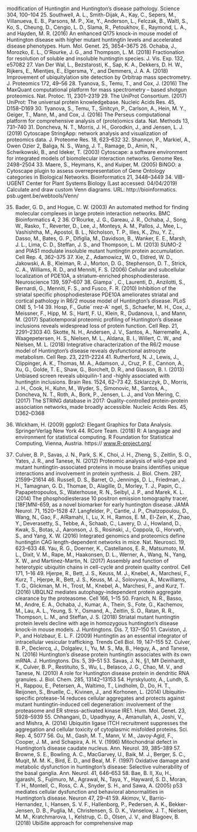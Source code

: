 
modification of Huntingtin and Huntington’s disease pathology. Science 304, 100–104 25. Southwell, A. L., Smith-Dijak, A., Kay, C., Sepers, M., Villanueva, E. B., Parsons, M. P., Xie, Y., Anderson, L., Felczak, B., Waltl, S., Ko, S., Cheung, D., Cengio, L. D., Slama, R., Petoukhov, E., Raymond, L. A., and Hayden, M. R. (2016) An enhanced Q175 knock-in mouse model of Huntington disease with higher mutant huntingtin levels and accelerated disease phenotypes. Hum. Mol. Genet. 25, 3654–3675 26. Ochaba, J., Morozko, E. L., O’Rourke, J. G., and Thompson, L. M. (2018) Fractionation for resolution of soluble and insoluble huntingtin species. J. Vis. Exp. 132, e57082 27. Van Der Wal, L., Bezstarosti, K., Sap, K. A., Dekkers, D. H. W., Rijkers, E., Mientjes, E., Elgersma, Y., and Demmers, J. A. A. (2018) Improvement of ubiquitylation site detection by Orbitrap mass spectrometry. J. Proteomics 172, 49–56 28. Tyanova, S., Temu, T., and Cox, J. (2016) The MaxQuant computational platform for mass spectrometry – based shotgun proteomics. Nat. Protoc. 11, 2301–2319 29. The UniProt Consortium. (2017) UniProt: The universal protein knowledgebase. Nucleic Acids Res. 45, D158–D169 30. Tyanova, S., Temu, T., Sinitcyn, P., Carlson, A., Hein, M. Y., Geiger, T., Mann, M., and Cox, J. (2016) The Perseus computational platform for comprehensive analysis of (prote)omics data. Nat. Methods 13, 731–740 31. Doncheva, N. T., Morris, J. H., Gorodkin, J., and Jensen, L. J. (2019) Cytoscape StringApp: network analysis and visualization of proteomics data. J. Proteome Res. 18, 623–632 32. Shannon, P., Markiel, A., Owen Ozier 2, Baliga, N. S., Wang, J. T., Ramage, D., Amin, N., Schwikowski, B., and Ideker, T. (2003) Cytoscape: a software environment for integrated models of biomolecular interaction networks. Genome Res. 2498–2504 33. Maere, S., Heymans, K., and Kuiper, M. (2005) BiNGO: a Cytoscape plugin to assess overrepresentation of Gene Ontology categories in Biological Networks. Bioinformatics 21, 3448–3449 34. VIB-UGENT Center for Plant Systems Biology (Last accessed: 04/04/2019) Calculate and draw custom Venn diagrams. URL: http://bioinformatics. psb.ugent.be/webtools/Venn/ 

35. Bader, G. D., and Hogue, C. W. (2003) An automated method for finding molecular complexes in large protein interaction networks. BMC Bioinformatics 4, 2 36. O’Rourke, J. G., Gareau, J. R., Ochaba, J., Song, W., Rasko, T., Reverter, D., Lee, J., Monteys, A. M., Pallos, J., Mee, L., Vashishtha, M., Apostol, B. L., Nicholson, T. P., Illes, K., Zhu, Y. Z., Dasso, M., Bates, G. P., Difiglia, M., Davidson, B., Wanker, E. E., Marsh, J. L., Lima, C. D., Steffan, J. S., and Thompson, L. M. (2013) SUMO-2 and PIAS1 modulate insoluble mutant huntingtin protein accumulation. Cell Rep. 4, 362–375 37. Xie, Z., Adamowicz, W. O., Eldred, W. D., Jakowski, A. B., Kleiman, R. J., Morton, D. G., Stephenson, D. T., Strick, C. A., Williams, R. D., and Menniti, F. S. (2006) Cellular and subcellular localization of PDE10A, a striatum-enriched phosphodiesterase. Neuroscience 139, 597–607 38. Giampa` , C., Laurenti, D., Anzilotti, S., Bernardi, G., Menniti, F. S., and Fusco, F. R. (2010) Inhibition of the striatal specific phosphodiesterase PDE10A ameliorates striatal and cortical pathology in R6/2 mouse model of Huntington’s disease. PLoS ONE 5, 1–14 39. Hosp, F., Gutie´ rrez-A´ ngel, S., Schaefer, M. H., Cox, J., Meissner, F., Hipp, M. S., Hartl, F. U., Klein, R., Dudanova, I., and Mann, M. (2017) Spatiotemporal proteomic profiling of Huntington’s disease inclusions reveals widespread loss of protein function. Cell Rep. 21, 2291–2303 40. Skotte, N. H., Andersen, J. V., Santos, A., Nørremølle, A., Waagepetersen, H. S., Nielsen, M. L., Aldana, B. I., Willert, C. W., and Nielsen, M. L. (2018) Integrative characterization of the R6/2 mouse model of Huntington’s disease reveals dysfunctional astrocyte metabolism. Cell Rep. 23, 2211–2224 41. Rutherford, N. J., Lewis, J., Clippinger, A. K., Thomas, M. A., Adamson, J., Cruz, P. E., Cannon, A., Xu, G., Golde, T. E., Shaw, G., Borchelt, D. R., and Giasson, B. I. (2013) Unbiased screen reveals ubiquilin-1 and -highly associated with huntingtin inclusions. Brain Res. 1524, 62–73 42. Szklarczyk, D., Morris, J. H., Cook, H., Kuhn, M., Wyder, S., Simonovic, M., Santos, A., Doncheva, N. T., Roth, A., Bork, P., Jensen, L. J., and Von Mering, C. (2017) The STRING database in 2017: Quality-controlled protein-protein association networks, made broadly accessible. Nucleic Acids Res. 45, D362–D368 

43. Wickham, H. (2009) ggplot2: Elegant Graphics for Data Analysis. SpringerVerlag New York 44. RCore Team. (2018) R: A language and environment for statistical computing. R Foundation for Statistical Computing, Vienna, Austria. https:// www.R-project.org/ 

45. Culver, B. P., Savas, J. N., Park, S. K., Choi, J. H., Zheng, S., Zeitlin, S. O., Yates, J. R., and Tanese, N. (2012) Proteomic analysis of wild-type and mutant huntingtin-associated proteins in mouse brains identifies unique interactions and involvement in protein synthesis. J. Biol. Chem. 287, 21599–21614 46. Russell, D. S., Barret, O., Jennings, D. L., Friedman, J. H., Tamagnan, G. D., Thomae, D., Alagille, D., Morley, T. J., Papin, C., Papapetropoulos, S., Waterhouse, R. N., Seibyl, J. P., and Marek, K. L. (2014) The phosphodiesterase 10 positron emission tomography tracer, [18F]MNI-659, as a novel biomarker for early huntington disease. JAMA Neurol. 71, 1520–1528 47. Langfelder, P., Cantle, J. P., Chatzopoulou, D., Wang, N., Gao, F., AlRamahi, I., Lu, X. H., Ramos, E. M., El-Zein, K., Zhao, Y., Deverasetty, S., Tebbe, A., Schaab, C., Lavery, D. J., Howland, D., Kwak, S., Botas, J., Aaronson, J. S., Rosinski, J., Coppola, G., Horvath, S., and Yang, X. W. (2016) Integrated genomics and proteomics define huntingtin CAG length-dependent networks in mice. Nat. Neurosci. 19, 623–633 48. Yau, R. G., Doerner, K., Castellanos, E. R., Matsumoto, M. L., Dixit, V. M., Rape, M., Haakonsen, D. L., Werner, A., Wang, N., Yang, X. W., and Martinez-Martin, N. (2017) Assembly and function of heterotypic ubiquitin chains in cell-cycle and protein quality control. Cell 171, 1–16 49. Hjerpe, R., Bett, J. S., Keuss, M. J., Knebel, A., Marchesi, F., Kurz, T., Hjerpe, R., Bett, J. S., Keuss, M. J., Solovyova, A., Mcwilliams, T. G., Glickman, M. H., Trost, M., Knebel, A., Marchesi, F., and Kurz, T. (2016) UBQLN2 mediates autophagy-independent protein aggregate clearance by the proteasome. Cell 166, 1–15 50. Franich, N. R., Basso, M., Andre, E. A., Ochaba, J., Kumar, A., Thein, S., Fote, G., Kachemov, M., Lau, A. L., Yeung, S. Y., Osmand, A., Zeitlin, S. O., Ratan, R. R., Thompson, L. M., and Steffan, J. S. (2018) Striatal mutant huntingtin protein levels decline with age in homozygous huntington’s disease knock-in mouse models. J. Huntingtons. Dis. 7, 137–150 51. Caviston, J. P., and Holzbaur, E. L. F. (2009) Huntingtin as an essential integrator of intracellular vesicular trafficking. Trends Cell Biol. 19, 147–155 52. Culver, B. P., Declercq, J., Dolgalev, I., Yu, M. S., Ma, B., Heguy, A., and Tanese, N. (2016) Huntington’s disease protein huntingtin associates with its own mRNA. J. Huntingtons. Dis. 5, 39–51 53. Savas, J. N., §1, M‡ Deinhardt, K., Culver, B. P., Restituito, S., Wu, L., Belasco, J. G., Chao, M. V., and Tanese, N. (2010) A role for Huntington disease protein in dendritic RNA granules. J. Biol. Chem. 285, 13142–13153 54. Hyrskyluoto, A., Lundh, S. H., Rappou, E., Petersen, A., Waltimo, T., Lindholm, D., Do, H. T., Reijonen, S., Bruelle, C., Kivinen, J., and Korhonen, L. (2014) Ubiquitin-specific protease-14 reduces cellular aggregates and protects against mutant huntingtin-induced cell degeneration: involvement of the proteasome and ER stress-activated kinase IRE1. Hum. Mol. Genet. 23, 5928–5939 55. Chhangani, D., Upadhyay, A., Amanullah, A., Joshi, V., and Mishra, A. (2014) Ubiquitin ligase ITCH recruitment suppresses the aggregation and cellular toxicity of cytoplasmic misfolded proteins. Sci. Rep. 4, 5077 56. Gu, M., Gash, M. T., Mann, V. M., Javoy-Agid, F., Cooper, J. M., and Schapira, A. H. V. (1996) Mitochondrial defect in Huntington’s disease caudate nucleus. Ann. Neurol. 39, 385–389 57. Browne, S. E., Bowling, A. C., MacGarvey, U., Baik, M. J., Berger, S. C., Muqit, M. M. K., Bird, E. D., and Beal, M. F. (1997) Oxidative damage and metabolic dysfunction in huntington’s disease: Selective vulnerability of the basal ganglia. Ann. Neurol. 41, 646–653 58. Bae, B. II, Xu, H., Igarashi, S., Fujimuro, M., Agrawal, N., Taya, Y., Hayward, S. D., Moran, T. H., Montell, C., Ross, C. A., Snyder, S. H., and Sawa, A. (2005) p53 mediates cellular dysfunction and behavioral abnormalities in Huntington’s disease. Neuron 47, 29–41 59. Akimov, V., Barrio-Hernandez, I., Hansen, S. V. F., Hallenborg, P., Pedersen, A. K., Bekker-Jensen, D. B., Puglia, M., Christensen, S. D. K., Vanselow, J. T., Nielsen, M. M., Kratchmarova, I., Kelstrup, C. D., Olsen, J. V., and Blagoev, B. (2018) UbiSite approach for comprehensive map